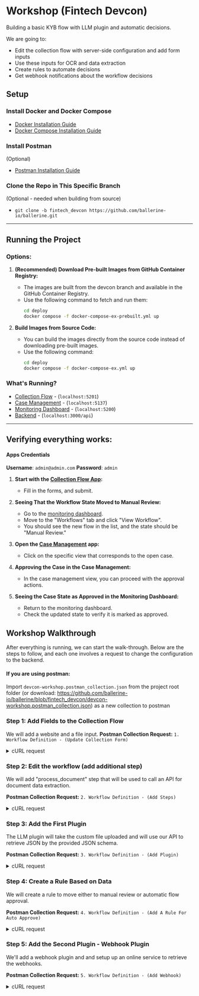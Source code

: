 # Workshop (Fintech Devcon)
Building a basic KYB flow with LLM plugin and automatic decisions.

We are going to:
* Edit the collection flow with server-side configuration and add form inputs
* Use these inputs for OCR and data extraction
* Create rules to automate decisions
* Get webhook notifications about the workflow decisions

## Setup

### Install Docker and Docker Compose
- [Docker Installation Guide](https://docs.docker.com/get-docker/)
- [Docker Compose Installation Guide](https://docs.docker.com/compose/install/)

### Install Postman 
(Optional)
- [Postman Installation Guide](https://www.postman.com/downloads/)

### Clone the Repo in This Specific Branch 
(Optional - needed when building from source)
- `git clone -b fintech_devcon https://github.com/ballerine-io/ballerine.git`


-----
## Running the Project

### Options:
1. **(Recommended) Download Pre-built Images from GitHub Container Registry:**
   - The images are built from the devcon branch and available in the GitHub Container Registry.
   - Use the following command to fetch and run them:
     ```bash
     cd deploy
     docker compose -f docker-compose-ex-prebuilt.yml up
     ```

2. **Build Images from Source Code:**
   - You can build the images directly from the source code instead of downloading pre-built images.
   - Use the following command:
     ```bash
     cd deploy
     docker compose -f docker-compose-ex.yml up
     ```

### What's Running?
- [Collection Flow](http://localhost:5201) - (`localhost:5201`)
- [Case Management](http://localhost:5137) - (`localhost:5137`)
- [Monitoring Dashboard](http://localhost:5200) - (`localhost:5200`)
- [Backend](http://localhost:3000/api) - (`localhost:3000/api`)

---

## Verifying everything works:
#### Apps Credentials
**Username**: `admin@admin.com`
**Password**: `admin`

1. **Start with the [Collection Flow App](http://localhost:5201):**
   - Fill in the forms, and submit.

2. **Seeing That the Workflow State Moved to Manual Review:**
   - Go to the [monitoring dashboard](http://localhost:5200).
   - Move to the "Workflows" tab and click "View Workflow".
   - You should see the new flow in the list, and the state should be "Manual Review."

3. **Open the [Case Management](http://localhost:5137) app:**
   - Click on the specific view that corresponds to the open case.

4. **Approving the Case in the Case Management:**
   - In the case management view, you can proceed with the approval actions.

5. **Seeing the Case State as Approved in the Monitoring Dashboard:**
   - Return to the monitoring dashboard.
   - Check the updated state to verify it is marked as approved.

## Workshop Walkthrough

After everything is running, we can start the walk-through. Below are the steps to follow, and each one involves a request to change the configuration to the backend.

#### If you are using postman:
Import `devcon-workshop.postman_collection.json` from the project root folder (or download: https://github.com/ballerine-io/ballerine/blob/fintech_devcon/devcon-workshop.postman_collection.json) as a new collection to postman


### Step 1: Add Fields to the Collection Flow

We will add a website and a file input.
**Postman Collection Request:** `1. Workflow Definition - (Update Collection Form)`

<details>
<summary>cURL request</summary>

```bash
curl --location --request PATCH 'http://localhost:3000/api/v1/external/workflows/workflow-definition/devcon_example_workflow' \
--header 'Content-Type: application/json' \
--header 'Authorization: Bearer secret' \
--data '{
    "states": {
        "data_collection": {
            "metadata": {
                "uiSettings": {
                    "multiForm": {
                        "documents": [
                            {
                                "id": "url-document",
                                "type": "url",
                                "name": "customDocument",
                                "provider": "http",
                                "properties": {
                                    "type": "Custom",
                                    "category": "Document"
                                }
                            }
                        ],
                        "steps": [
                            {
                                "id": "companyInformation",
                                "formSchema": {
                                    "properties": {
                                        "website": {
                                            "type": "string",
                                            "title": "Company Website"
                                        }
                                    }
                                },
                                "uiSchema": {
                                    "website": {
                                        "ui:placeholder": "https://google.com"
                                    }
                                }
                            },
                            {
                                "id": "businessDocuments",
                                "formSchema": {
                                    "properties": {
                                        "customDocument": {
                                            "type": "string",
                                            "title": "Document Url"
                                        }
                                    }
                                }
                            }
                        ]
                    }
                }
            }
        }
    }
}'
```
</details>

### Step 2: Edit the workflow (add additional step)
We will add "process_document" step that will be used to call an API for document data extraction.

**Postman Collection Request:** `2. Workflow Definition - (Add Steps)`

<details>
<summary>cURL request</summary>

```bash
curl --location --request PATCH 'http://localhost:3000/api/v1/external/workflows/workflow-definition/devcon_example_workflow?arrayMergeStrategy=by_index' \
--header 'Content-Type: application/json' \
--header 'Authorization: Bearer secret' \
--data '{
    "states": {
        "data_collection": {
            "on": {
                "start": "process_documents"
            }
        },
        "process_documents": {
            "on": {
                "API_CALL_SUCCESS": [
                    {
                        "target": "manual_review"
                    }
                ],
                "API_CALL_ERROR": [
                    {
                        "target": "manual_review"
                    }
                ]
            }
        }
    }
}'
```
</details>

### Step 3: Add the First Plugin
The LLM plugin will take the custom file uploaded and will use our API to retrieve JSON by the provided JSON schema.

**Postman Collection Request:** `3. Workflow Definition - (Add Plugin)`

<details>
<summary>cURL request</summary>

```bash
curl --location --request PATCH 'http://localhost:3000/api/v1/external/workflows/workflow-definition/devcon_example_workflow' \
--header 'Content-Type: application/json' \
--header 'Authorization: Bearer secret' \
--data-raw '{
    "extensions": {
        "apiPlugins": [
            {
                "name": "llm_ocr_extraction",
                "pluginKind": "api",
                "url": "https://unified-api-test.eu.ballerine.app/ocr/extract",
                "method": "POST",
                "headers": {
                    "authorization": "Bearer {secret.UNIFIED_API_TOKEN}"
                },
                "stateNames": [
                    "process_documents"
                ],
                "successAction": "API_CALL_SUCCESS",
                "errorAction": "API_CALL_ERROR",
                "request": {
                    "transform": [
                        {
                            "transformer": "jmespath",
                            "mapping": "{images: [{remote: {imageUri: entity.data.dynamicInfo.companyDocuments.customDocument}}]}"
                        }
                    ],
                    "schema": {
                        "type": "object",
                        "properties": {
                            "unifiedSocialCreditCode": {
                                "type": "string"
                            },
                            "companyName": {
                                "type": "string"
                            },
                            "address": {
                                "type": "object",
                                "properties": {
                                    "country": {
                                        "type":"string"
                                    },
                                    "city": {
                                        "type":"string"
                                    },
                                    "street": {
                                        "type":"string"
                                    }
                                }
                            },
                            "expiryDate": {
                                "type":"string"
                            }
                        }
                    }
                },
                "response": {
                    "transform": [
                        {
                            "transformer": "jmespath",
                            "mapping": "@"
                        }
                    ]                    
                }
            }
        ]
    }
}'
```
</details>

### Step 4: Create a Rule Based on Data
We will create a rule to move either to manual review or automatic flow approval.

**Postman Collection Request:** `4. Workflow Definition - (Add A Rule For Auto Approve)`

<details>
<summary>cURL request</summary>

```bash
curl --location --request PATCH 'http://localhost:3000/api/v1/external/workflows/workflow-definition/devcon_example_workflow?arrayMergeStrategy=by_index' \
--header 'Content-Type: application/json' \
--header 'Authorization: Bearer secret' \
--data '{
    "states": {
        "data_collection": {
            "on": {
                "start": "process_documents"
            }
        },
        "process_documents": {
            "on": {
                "API_CALL_SUCCESS": [
                    {
                        "target": "approved",
                        "cond": {
                            "type": "json-logic",
                            "options": {
                                "rule": {
                                    "==": [
                                        {
                                            "var": "pluginsOutput.llm_ocr_extraction.parsedData.unifiedSocialCreditCode"
                                        },
                                          {
                                            "var": "entity.data.registrationNumber"
                                        }
                                    ]
                                }
                            }
                        }
                    },
                    {
                        "target": "manual_review"
                    }
                ],
                "API_CALL_ERROR": [
                    {
                        "target": "manual_review"
                    }
                ]
            }
        }
    }
}'
```
</details>


### Step 5: Add the Second Plugin - Webhook Plugin
We'll add a webhook plugin and and setup up an online service to retrieve the webhooks.

**Postman Collection Request:** `5. Workflow Definition - (Add Webhook)`

<details>
<summary>cURL request</summary>

```shell
curl --location --request PATCH 'http://localhost:3000/api/v1/external/workflows/workflow-definition/devcon_example_workflow?arrayMergeStrategy=concat' \
--header 'Content-Type: application/json' \
--header 'Authorization: Bearer secret' \
--data-raw '{
    "extensions": {
        "apiPlugins": [
            {
                "name": "webhook_final_results",
                "url": "https://webhook.site/91f5bfc1-79d2-4fea-b9d6-a0fe7ce905d5",
                "method": "POST",
                "stateNames": [
                    "approved",
                    "rejected"
                ],
                "request": {
                    "transform": [
                        {
                            "transformer": "jmespath",
                            "mapping": "{workflow_decision: state, data: @}"
                        }
                    ]
                }
            }
        ]
     
    }
}'
```
</details>
